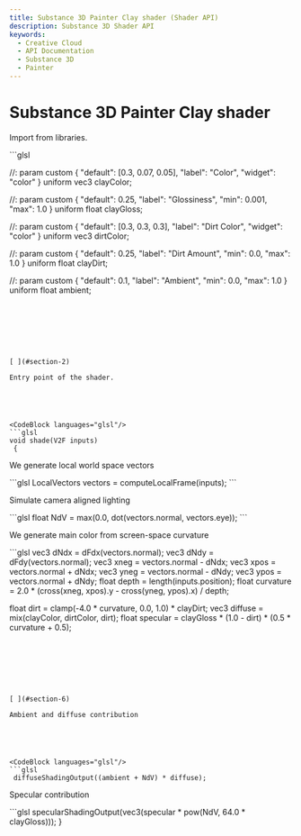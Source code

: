 ```yaml
---
title: Substance 3D Painter Clay shader (Shader API)
description: Substance 3D Shader API
keywords:
  - Creative Cloud
  - API Documentation
  - Substance 3D
  - Painter
---
```














[ ](#section-0)




<CodeBlock languages="glsl"/>








[ ](#section-1)

Substance 3D Painter Clay shader
================================


Import from libraries.





<CodeBlock languages="glsl"/>
```glsl

 
 
 //: param custom { "default": [0.3, 0.07, 0.05], "label": "Color", "widget": "color" }
 uniform vec3 clayColor;
 
 //: param custom { "default": 0.25, "label": "Glossiness", "min": 0.001, "max": 1.0 }
 uniform float clayGloss;
 
 //: param custom { "default": [0.3, 0.3, 0.3], "label": "Dirt Color", "widget": "color" }
 uniform vec3 dirtColor;
 
 //: param custom { "default": 0.25, "label": "Dirt Amount", "min": 0.0, "max": 1.0 }
 uniform float clayDirt;
 
 //: param custom { "default": 0.1, "label": "Ambient", "min": 0.0, "max": 1.0 }
 uniform float ambient;
```







[ ](#section-2)

Entry point of the shader.





<CodeBlock languages="glsl"/>
```glsl
void shade(V2F inputs)
 {
```







[ ](#section-3)

We generate local world space vectors





<CodeBlock languages="glsl"/>
```glsl
 LocalVectors vectors = computeLocalFrame(inputs);
```







[ ](#section-4)

Simulate camera aligned lighting





<CodeBlock languages="glsl"/>
```glsl
 float NdV = max(0.0, dot(vectors.normal, vectors.eye));
```







[ ](#section-5)

We generate main color from screen-space curvature





<CodeBlock languages="glsl"/>
```glsl
 vec3 dNdx = dFdx(vectors.normal);
  vec3 dNdy = dFdy(vectors.normal);
  vec3 xneg = vectors.normal - dNdx;
  vec3 xpos = vectors.normal + dNdx;
  vec3 yneg = vectors.normal - dNdy;
  vec3 ypos = vectors.normal + dNdy;
  float depth = length(inputs.position);
  float curvature = 2.0 * (cross(xneg, xpos).y - cross(yneg, ypos).x) / depth;
 
  float dirt = clamp(-4.0 * curvature, 0.0, 1.0) * clayDirt;
  vec3 diffuse = mix(clayColor, dirtColor, dirt);
  float specular = clayGloss * (1.0 - dirt) * (0.5 * curvature + 0.5);
```







[ ](#section-6)

Ambient and diffuse contribution





<CodeBlock languages="glsl"/>
```glsl
 diffuseShadingOutput((ambient + NdV) * diffuse);
```







[ ](#section-7)

Specular contribution





<CodeBlock languages="glsl"/>
```glsl
 specularShadingOutput(vec3(specular * pow(NdV, 64.0 * clayGloss)));
 }
 
 
```






